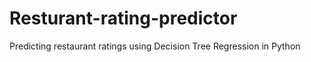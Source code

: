 # Resturant-rating-predictor
 Predicting restaurant ratings using Decision Tree Regression in Python
